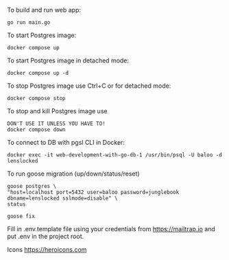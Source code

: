 To build and run web app:

```
go run main.go
```

To start Postgres image:

```
docker compose up
```

To start Postgres image in detached mode:

```
docker compose up -d
```

To stop Postgres image use Ctrl+C or for detached mode:

```
docker compose stop
```

To stop and kill Postgres image use

```
DON'T USE IT UNLESS YOU HAVE TO!
docker compose down
```

To connect to DB with pgsl CLI in Docker:

```
docker exec -it web-development-with-go-db-1 /usr/bin/psql -U baloo -d lenslocked
```

To run goose migration (up/down/status/reset)

```
goose postgres \
"host=localhost port=5432 user=baloo password=junglebook dbname=lenslocked sslmode=disable" \
status
```

```
goose fix
```

Fill in .env.template file using your credentials from https://mailtrap.io
and put .env in the project root.

Icons https://heroicons.com

